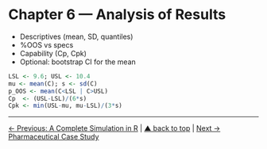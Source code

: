 # Chapter 6 — Analysis of Results

- Descriptives (mean, SD, quantiles)
- %OOS vs specs
- Capability (Cp, Cpk)
- Optional: bootstrap CI for the mean

```r
LSL <- 9.6; USL <- 10.4
mu <- mean(C); s <- sd(C)
p_OOS <- mean(C<LSL | C>USL)
Cp  <- (USL-LSL)/(6*s)
Cpk <- min(USL-mu, mu-LSL)/(3*s)
```

---
[← Previous: A Complete Simulation in R](chapter05_full-simulation.md) | [▲ back to top](../#table-of-contents) | [Next → Pharmaceutical Case Study](chapter07_case-pharma.md)
